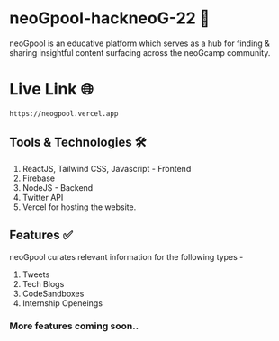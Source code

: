 # neoGpool-hackneoG-22 🚩
 neoGpool is an educative platform which serves as a hub for finding & sharing insightful content surfacing across the neoGcamp community.
 
 # Live Link 🌐
    https://neogpool.vercel.app
 
 ## Tools & Technologies 🛠️

1. ReactJS, Tailwind CSS, Javascript - Frontend
2. Firebase 
3. NodeJS - Backend
4. Twitter API
5. Vercel for hosting the website.


## Features ✅
neoGpool curates relevant information for the following types - 
1. Tweets
2. Tech Blogs
3. CodeSandboxes
4. Internship Openeings<br>

### More features coming soon..
